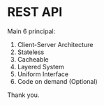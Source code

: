 # REST API

Main 6 principal: 

1. Client-Server Architecture
2. Stateless
3. Cacheable
4. Layered System
5. Uniform Interface
6. Code on demand (Optional)

Thank you.